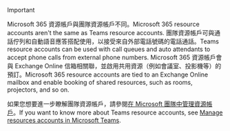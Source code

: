 > [!IMPORTANT]
> <span data-ttu-id="f6ae2-101">Microsoft 365 資源帳戶與團隊資源帳戶不同。</span><span class="sxs-lookup"><span data-stu-id="f6ae2-101">Microsoft 365 resource accounts aren't the same as Teams resource accounts.</span></span> <span data-ttu-id="f6ae2-102">團隊資源帳戶可與通話佇列和自動語音應答搭配使用，以接受來自外部電話號碼的電話通話。</span><span class="sxs-lookup"><span data-stu-id="f6ae2-102">Teams resource accounts can be used with call queues and auto attendants to accept phone calls from external phone numbers.</span></span> <span data-ttu-id="f6ae2-103">Microsoft 365 資源帳戶會與 Exchange Online 信箱相關聯，並啟用共用資源（例如會議室、投影機等）的預訂。</span><span class="sxs-lookup"><span data-stu-id="f6ae2-103">Microsoft 365 resource accounts are tied to an Exchange Online mailbox and enable booking of shared resources, such as rooms, projectors, and so on.</span></span>
>
> <span data-ttu-id="f6ae2-104">如果您想要進一步瞭解團隊資源帳戶，請參閱[在 Microsoft 團隊中管理資源帳戶](../manage-resource-accounts.md)。</span><span class="sxs-lookup"><span data-stu-id="f6ae2-104">If you want to know more about Teams resource accounts, see [Manage resources accounts in Microsoft Teams](../manage-resource-accounts.md).</span></span>
